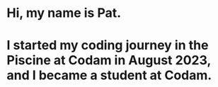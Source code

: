 # Hi, my name is Pat.

# I started my coding journey in the Piscine at Codam in August 2023, and I became a student at Codam.

###
